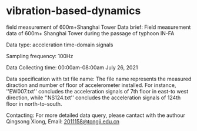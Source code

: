# vibration-based-dynamics
field measurement of 600m+Shanghai Tower
Data brief:
Field  measurement data of 600m+ Shanghai Tower during the passage of typhoon IN-FA 

Data type:
acceleration time-domain signals 

Sampling frequency:
100Hz

Data Collecting time:
00:00am-08:00am July 26, 2021 


Data specification with txt file name:
The file name represents the measured diraction and number of floor of accelerometer installed. For instance, ''EW007.txt'' concludes the acceleration signals of 7th floor in east-to west direction, while ''NS124.txt'' concludes the acceleration signals of 124th floor in north-to-south.

Contacting:
For more detailed data query, please cantact with the authour Qingsong Xiong,
Email: 2011158@tongji.edu.cn
